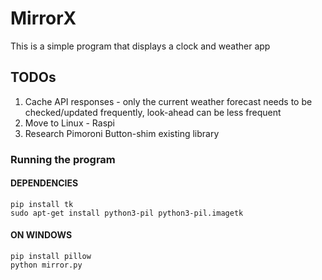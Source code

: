 # MirrorX
This is a simple program that displays a clock and weather app

## TODOs
1. Cache API responses - only the current weather forecast needs to be checked/updated frequently, look-ahead can be less frequent
2. Move to Linux - Raspi
3. Research Pimoroni Button-shim existing library

### Running the program

#### DEPENDENCIES

    pip install tk
    sudo apt-get install python3-pil python3-pil.imagetk

#### ON WINDOWS

    pip install pillow
    python mirror.py
